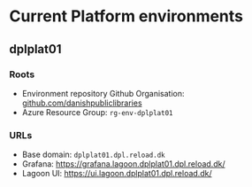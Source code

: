 # Current Platform environments

## dplplat01

### Roots

* Environment repository Github Organisation: [github.com/danishpubliclibraries](https://github.com/danishpubliclibraries)
* Azure Resource Group: `rg-env-dplplat01`

### URLs

* Base domain: `dplplat01.dpl.reload.dk`
* Grafana: <https://grafana.lagoon.dplplat01.dpl.reload.dk/>
* Lagoon UI: <https://ui.lagoon.dplplat01.dpl.reload.dk/>

